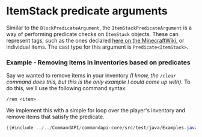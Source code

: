 # ItemStack predicate arguments

Similar to the `BlockPredicateArgument`, the `ItemStackPredicateArgument` is a way of performing predicate checks on `ItemStack` objects. These can represent tags, such as the ones declared [here on the MinecraftWiki](https://minecraft.gamepedia.com/Tag#Items), or individual items. The cast type for this argument is `Predicate<ItemStack>`.

<div class="example">

### Example - Removing items in inventories based on predicates

Say we wanted to remove items in your inventory _(I know, the `/clear` command does this, but this is the only example I could come up with)_. To do this, we'll use the following command syntax:

```
/rem <item>
```

We implement this with a simple for loop over the player's inventory and remove items that satisfy the predicate.

```java
{{#include ../../CommandAPI/commandapi-core/src/test/java/Examples.java:itemstackpredicatearguments}}
```


</div>

